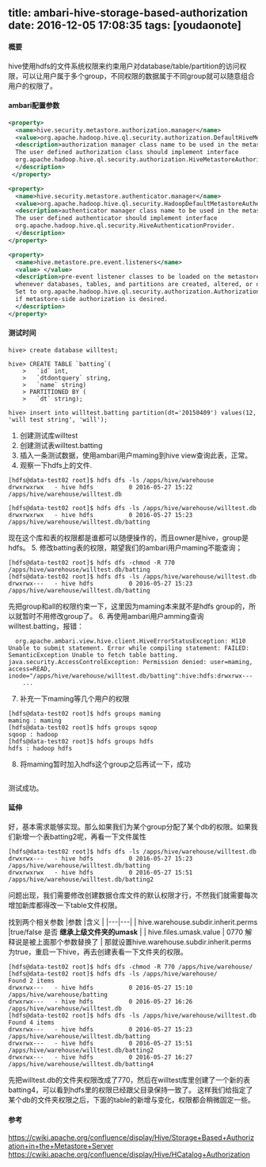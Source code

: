 
title: ambari-hive-storage-based-authorization
date: 2016-12-05 17:08:35
tags: [youdaonote]
---

#### 概要
hive使用hdfs的文件系统权限来约束用户对database/table/partition的访问权限，可以让用户属于多个group，不同权限的数据属于不同group就可以随意组合用户的权限了。

#### ambari配置参数
```xml
<property>
  <name>hive.security.metastore.authorization.manager</name>
  <value>org.apache.hadoop.hive.ql.security.authorization.DefaultHiveMetastoreAuthorizationProvider</value>
  <description>authorization manager class name to be used in the metastore for authorization.
  The user defined authorization class should implement interface
  org.apache.hadoop.hive.ql.security.authorization.HiveMetastoreAuthorizationProvider.
  </description>
 </property>

<property>
  <name>hive.security.metastore.authenticator.manager</name>
  <value>org.apache.hadoop.hive.ql.security.HadoopDefaultMetastoreAuthenticator</value>
  <description>authenticator manager class name to be used in the metastore for authentication.
  The user defined authenticator should implement interface 
  org.apache.hadoop.hive.ql.security.HiveAuthenticationProvider.
  </description>
</property>

<property>
  <name>hive.metastore.pre.event.listeners</name>
  <value> </value>
  <description>pre-event listener classes to be loaded on the metastore side to run code
  whenever databases, tables, and partitions are created, altered, or dropped.
  Set to org.apache.hadoop.hive.ql.security.authorization.AuthorizationPreEventListener
  if metastore-side authorization is desired.
  </description>
</property>
```

#### 测试时间
```shell
hive> create database willtest;

hive> CREATE TABLE `batting`(
    >   `id` int, 
    >   `dtdontquery` string, 
    >   `name` string)
    > PARTITIONED BY ( 
    >   `dt` string);
    
hive> insert into willtest.batting partition(dt='20150409') values(12, 'will test string', 'will');

```
1. 创建测试库willtest
2. 创建测试表willtest.batting
3. 插入一条测试数据，使用ambari用户maming到hive view查询此表，正常。
4. 观察一下hdfs上的文件.
```shell
[hdfs@data-test02 root]$ hdfs dfs -ls /apps/hive/warehouse
drwxrwxrwx   - hive hdfs          0 2016-05-27 15:22 /apps/hive/warehouse/willtest.db

[hdfs@data-test02 root]$ hdfs dfs -ls /apps/hive/warehouse/willtest.db
drwxrwxrwx   - hive hdfs          0 2016-05-27 15:23 /apps/hive/warehouse/willtest.db/batting
```
现在这个库和表的权限都是谁都可以随便操作的，而且owner是hive，group是hdfs。
5. 修改batting表的权限，期望我们的ambari用户maming不能查询；
```shell
[hdfs@data-test02 root]$ hdfs dfs -chmod -R 770 /apps/hive/warehouse/willtest.db/batting
[hdfs@data-test02 root]$ hdfs dfs -ls /apps/hive/warehouse/willtest.db
drwxrwx---   - hive hdfs          0 2016-05-27 15:23 /apps/hive/warehouse/willtest.db/batting
```
先把group和all的权限约束一下，这里因为maming本来就不是hdfs group的，所以就暂时不用修改group了。
6. 再使用ambari用户amming查询willtest.batting，报错：
```
  org.apache.ambari.view.hive.client.HiveErrorStatusException: H110 Unable to submit statement. Error while compiling statement: FAILED: SemanticException Unable to fetch table batting. java.security.AccessControlException: Permission denied: user=maming, access=READ, inode="/apps/hive/warehouse/willtest.db/batting":hive:hdfs:drwxrwx---
	...
```
7. 补充一下maming等几个用户的权限
```shell
[hdfs@data-test02 root]$ hdfs groups maming
maming : maming
[hdfs@data-test02 root]$ hdfs groups sqoop
sqoop : hadoop
[hdfs@data-test02 root]$ hdfs groups hdfs
hdfs : hadoop hdfs
```
8. 将maming暂时加入hdfs这个group之后再试一下，成功
```

```
测试成功。


#### 延伸
好，基本需求能够实现。那么如果我们为某个group分配了某个db的权限。如果我们新增一个表batting2呢，再看一下文件属性
```shell
[hdfs@data-test02 root]$ hdfs dfs -ls /apps/hive/warehouse/willtest.db
drwxrwx---   - hive hdfs          0 2016-05-27 15:23 /apps/hive/warehouse/willtest.db/batting
drwxrwxrwx   - hive hdfs          0 2016-05-27 15:51 /apps/hive/warehouse/willtest.db/batting2
```
问题出现，我们需要修改创建数据仓库文件的默认权限才行，不然我们就需要每次增加新库都得改一下table文件权限。

找到两个相关参数
|参数 |含义 |
|---|---|
| hive.warehouse.subdir.inherit.perms |true/false 是否 **继承上级文件夹的umask** |
| hive.files.umask.value | 0770 解释说是被上面那个参数替换了 |
那就设置hive.warehouse.subdir.inherit.perms为true，重启一下hive，再去创建表看一下文件夹的权限。
```
[hdfs@data-test02 root]$ hdfs dfs -chmod -R 770 /apps/hive/warehouse/
[hdfs@data-test02 root]$ hdfs dfs -ls /apps/hive/warehouse/
Found 2 items
drwxrwx---   - hive hdfs          0 2016-05-27 15:10 /apps/hive/warehouse/batting
drwxrwx---   - hive hdfs          0 2016-05-27 16:26 /apps/hive/warehouse/willtest.db
[hdfs@data-test02 root]$ hdfs dfs -ls /apps/hive/warehouse/willtest.db
Found 4 items
drwxrwx---   - hive hdfs          0 2016-05-27 15:23 /apps/hive/warehouse/willtest.db/batting
drwxrwx---   - hive hdfs          0 2016-05-27 15:51 /apps/hive/warehouse/willtest.db/batting2
drwxrwx---   - hive hdfs          0 2016-05-27 16:27 /apps/hive/warehouse/willtest.db/batting4
```
先把willtest.db的文件夹权限改成了770，然后在willtest库里创建了一个新的表batting4，可以看到hdfs里的权限已经跟父目录保持一致了。
这样我们给指定了某个db的文件夹权限之后，下面的table的新增与变化，权限都会稍微固定一些。


#### 参考
https://cwiki.apache.org/confluence/display/Hive/Storage+Based+Authorization+in+the+Metastore+Server
https://cwiki.apache.org/confluence/display/Hive/HCatalog+Authorization
